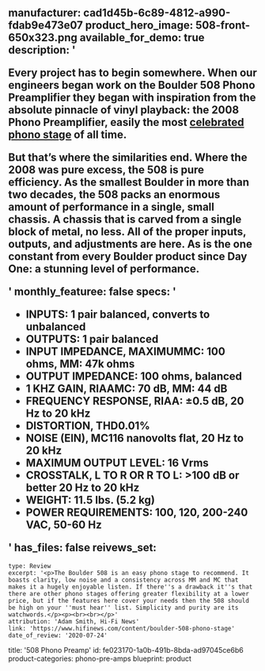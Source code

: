 manufacturer: cad1d45b-6c89-4812-a990-fdab9e473e07
product_hero_image: 508-front-650x323.png
available_for_demo: true
description: '<p>Every project has to begin somewhere. When our engineers began work on the Boulder 508 Phono Preamplifier they began with inspiration from the absolute pinnacle of vinyl playback: the 2008 Phono Preamplifier, easily the most&nbsp;<a href="https://www.stereophile.com/phonopreamps/621/index.html">celebrated phono stage</a>&nbsp;of all time.</p><p>But that’s where the similarities end. Where the 2008 was pure excess, the 508 is pure efficiency. As the smallest Boulder in more than two decades, the 508 packs an enormous amount of performance in a single, small chassis. A chassis that is carved from a single block of metal, no less. All of the proper inputs, outputs, and adjustments are here. As is the one constant from every Boulder product since Day One: a stunning level of performance.</p>'
monthly_featuree: false
specs: '<ul><li>INPUTS: 1 pair balanced, converts to unbalanced</li><li>OUTPUTS: 1 pair balanced</li><li>INPUT IMPEDANCE, MAXIMUMMC: 100 ohms, MM: 47k ohms</li><li>OUTPUT IMPEDANCE: 100 ohms, balanced</li><li>1 KHZ GAIN, RIAAMC: 70 dB, MM: 44 dB</li><li>FREQUENCY RESPONSE, RIAA: ±0.5 dB, 20 Hz to 20 kHz</li><li>DISTORTION, THD0.01%</li><li>NOISE (EIN), MC116 nanovolts flat, 20 Hz to 20 kHz</li><li>MAXIMUM OUTPUT LEVEL: 16 Vrms</li><li>CROSSTALK, L TO R OR R TO L: &gt;100 dB or better 20 Hz to 20 kHz</li><li>WEIGHT: 11.5 lbs. (5.2 kg)</li><li>POWER REQUIREMENTS: 100, 120, 200-240 VAC, 50-60 Hz</li></ul>'
has_files: false
reivews_set:
  -
    type: Review
    excerpt: '<p>The Boulder 508 is an easy phono stage to recommend. It boasts clarity, low noise and a consistency across MM and MC that makes it a hugely enjoyable listen. If there''s a drawback it''s that there are other phono stages offering greater flexibility at a lower price, but if the features here cover your needs then the 508 should be high on your ''must hear'' list. Simplicity and purity are its watchwords.</p><p><br><br></p>'
    attribution: 'Adam Smith, Hi-Fi News'
    link: 'https://www.hifinews.com/content/boulder-508-phono-stage'
    date_of_review: '2020-07-24'
title: '508 Phono Preamp'
id: fe023170-1a0b-491b-8bda-ad97045ce6b6
product-categories: phono-pre-amps
blueprint: product
